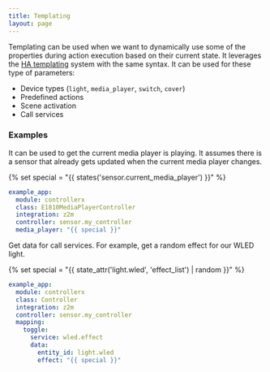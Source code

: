 ```yaml
---
title: Templating
layout: page
---
```


Templating can be used when we want to dynamically use some of the properties during action execution based on their current state. It leverages the [HA templating](https://www.home-assistant.io/docs/configuration/templating/) system with the same syntax. It can be used for these type of parameters:

- Device types (`light`, `media_player`, `switch`, `cover`)
- Predefined actions
- Scene activation
- Call services

### Examples

It can be used to get the current media player is playing. It assumes there is a sensor that already gets updated when the current media player changes.

{% set special = "{{ states('sensor.current_media_player') }}" %}

```yaml
example_app:
  module: controllerx
  class: E1810MediaPlayerController
  integration: z2m
  controller: sensor.my_controller
  media_player: "{{ special }}"
```

Get data for call services. For example, get a random effect for our WLED light.

{% set special = "{{ state_attr('light.wled', 'effect_list') | random }}" %}

```yaml
example_app:
  module: controllerx
  class: Controller
  integration: z2m
  controller: sensor.my_controller
  mapping:
    toggle:
      service: wled.effect
      data:
        entity_id: light.wled
        effect: "{{ special }}"
```
